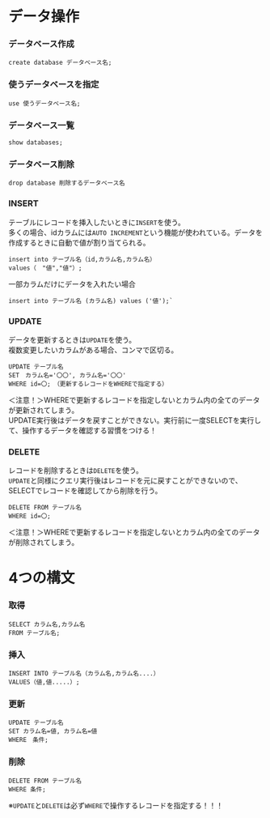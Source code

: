 # データ操作
### データベース作成
`create database データベース名;`

### 使うデータベースを指定
`use 使うデータベース名;`

### データベース一覧
`show databases;`

### データベース削除
`drop database 削除するデータベース名`
### INSERT
テーブルにレコードを挿入したいときに`INSERT`を使う。<br>
多くの場合、idカラムには`AUTO INCREMENT`という機能が使われている。データを作成するときに自動で値が割り当てられる。
```
insert into テーブル名（id,カラム名,カラム名）
values（　"値","値"）;
```
一部カラムだけにデータを入れたい場合
```
insert into テーブル名 (カラム名) values ('値');`
```

### UPDATE
データを更新するときは`UPDATE`を使う。<br>
複数変更したいカラムがある場合、コンマで区切る。
```
UPDATE テーブル名
SET　カラム名='〇〇', カラム名='〇〇'
WHERE id=〇;　（更新するレコードをWHEREで指定する）
```
＜注意！＞WHEREで更新するレコードを指定しないとカラム内の全てのデータが更新されてしまう。<br>
UPDATE実行後はデータを戻すことができない。実行前に一度SELECTを実行して、操作するデータを確認する習慣をつける！


### DELETE
レコードを削除するときは`DELETE`を使う。<br>
`UPDATE`と同様にクエリ実行後はレコードを元に戻すことができないので、SELECTでレコードを確認してから削除を行う。
```
DELETE FROM テーブル名
WHERE id=〇;
```
＜注意！＞WHEREで更新するレコードを指定しないとカラム内の全てのデータが削除されてしまう。

# 4つの構文
### 取得
```
SELECT カラム名,カラム名
FROM テーブル名;
```
### 挿入
```
INSERT INTO テーブル名（カラム名,カラム名....）
VALUES（値,値.....）;
```
### 更新
```
UPDATE テーブル名
SET カラム名=値, カラム名=値
WHERE　条件;
```
### 削除
```
DELETE FROM テーブル名
WHERE 条件;
```
※`UPDATE`と`DELETE`は必ず`WHERE`で操作するレコードを指定する！！！
